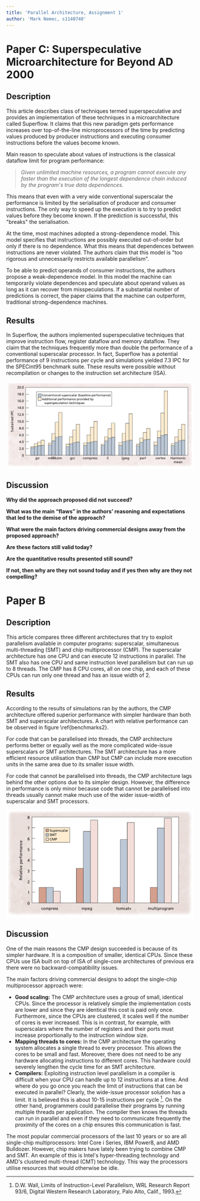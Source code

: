```yaml
---
title: 'Parallel Architecture, Assignment 1'
author: 'Mark Nemec, s1140740'
---
```


# Paper C: Superspeculative Microarchitecture for Beyond AD 2000

## Description

This article describes class of techniques termed superspeculative and provides an implementation of these techniques in a microarchitecture called Superflow. It claims that this new paradigm gets performance increases over top-of-the-line microprocessors of the time by predicting values produced by producer instructions and executing consumer instructions before the values become known.

Main reason to speculate about values of instructions is the classical dataflow limit for program performance:

 > _Given unlimited machine resources, a program cannot execute any faster than the execution of the longest dependence chain induced by the program's true data dependences._

This means that even with a very wide conventional superscalar the performance is limited by the serialisation of producer and consumer instructions. The only way to speed up the execution is to try to predict values before they become known. If the prediction is successful, this "breaks" the serialisation.

At the time, most machines adopted a strong-dependence model. This model specifies that instructions are possibly executed out-of-order but only if there is no dependence. What this means that dependences between instructions are never violated. The authors claim that this model is "too rigorous and unnecessarily restricts available parallelism".

To be able to predict operands of consumer instructions, the authors propose a weak-dependence model. In this model the machine can temporarily violate dependences and speculate about operand values as long as it can recover from misspeculations. If a substantial number of predictions is correct, the paper claims that the machine can outperform, traditional strong-dependence machines.

## Results

In Superflow, the authors implemented superspeculative techniques that improve instruction flow, register dataflow and memory dataflow. They claim that the techniques frequently more than double the performance of a conventional superscalar processor. In fact, Superflow has a potential performance of 9 instructions per cycle and simulations yielded 7.3 IPC for the SPECint95 benchmark suite. These results were possible without recompilation or changes to the instruction set architecture (ISA).

![Benchmarks \label{benchmarks}](benchmarks.png "Benchmarks")

## Discussion

**Why did the approach proposed did not succeed?**

**What was the main “flaws” in the authors’ reasoning and expectations that led to the demise of the approach?**

**What were the main factors driving commercial designs away from the proposed approach?**

**Are these factors still valid today?**

**Are the quantitative results presented still sound?**

**If not, then why are they not sound today and if yes then why are they not compelling?**

# Paper B

## Description

This article compares three different architectures that try to exploit parallelism available in computer programs: superscalar, simultaneous multi-threading (SMT) and chip multiprocessor (CMP). The superscalar architecture has one CPU and can execute 12 instructions in parallel. The SMT also has one CPU and same instruction level parallelism but can run up to 8 threads. The CMP has 8 CPU cores, all on one chip, and each of these CPUs can run only one thread and has an issue width of 2.

## Results

According to the results of simulations ran by the authors, the CMP architecture offered superior performance with simpler hardware than both SMT and superscalar architectures. A chart with relative performance can be observed in figure \ref{benchmarks2}.

For code that can be parallelised into threads, the CMP architecture performs better or equally well as the more complicated wide-issue superscalars or SMT architectures. The SMT architecture has a more efficient resource utilisation than CMP but CMP can include more execution units in the same area due to its smaller issue width.

For code that cannot be parallelised into threads, the CMP architecture lags behind the other options due to its simpler design. However, the difference in performance is only minor because code that cannot be parallelised into threads usually cannot make much use of the wider issue-width of superscalar and SMT processors.

![Benchmarks \label{benchmarks2}](benchmarks2.png "Benchmarks")

## Discussion

One of the main reasons the CMP design succeeded is because of its simpler hardware. It is a composition of smaller, identical CPUs. Since these CPUs use ISA built on top of ISA of single-core architectures of previous era there were no backward-compatibility issues.

The main factors driving commercial designs to adopt the single-chip multiprocessor approach were:

 - **Good scaling:** The CMP architecture uses a group of small, identical CPUs. Since the processor is relatively simple the implementation costs are lower and since they are identical this cost is paid only once. Furthermore, since the CPUs are clustered, it scales well if the number of cores is ever increased. This is in contrast, for example, with superscalars where the number of registers and their ports must increase proportionally to the instruction window size.
 - **Mapping threads to cores:** In the CMP architecture the operating system allocates a single thread to every processor. This allows the cores to be small and fast. Moreover, there does not need to be any hardware allocating instructions to different cores. This hardware could severely lengthen the cycle time for an SMT architecture.
 - **Compilers:** Exploiting instruction level parallelism in a compiler is difficult when your CPU can handle up to 12 instructions at a time. And where do you go once you reach the limit of instructions that can be executed in parallel? Clearly, the wide-issue processor solution has a limit. It is believed this is about 10-15 instructions per cycle [^ilp-limits]. On the other hand, programmers could parallelise their programs by running multiple threads per application. The compiler then knows the threads can run in parallel and even if they need to communicate frequently the proximity of the cores on a chip ensures this communication is fast.

The most popular commercial processors of the last 10 years or so are all single-chip multiprocessors: Intel Core i Series, IBM Power8, and AMD Bulldozer. However, chip makers have lately been trying to combine CMP and SMT. An example of this is Intel's hyper-threading technology and AMD's clustered multi-thread (CMT) technology. This way the processors utilise resources that would otherwise be idle.

[^ilp-limits]: D.W. Wall, Limits of Instruction-Level Parallelism, WRL Research Report 93/6, Digital Western Research Laboratory, Palo Alto, Calif., 1993.
